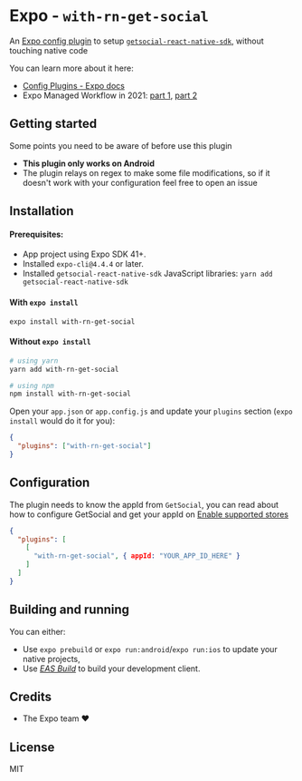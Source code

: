 # Expo - `with-rn-get-social`

An [Expo config plugin](https://docs.expo.io/guides/config-plugins) to setup [`getsocial-react-native-sdk`](https://docs.getsocial.im/guides/getting-started/react-native/), without touching native code


You can learn more about it here:

- [Config Plugins - Expo docs](https://docs.expo.io/guides/config-plugins)
- Expo Managed Workflow in 2021: [part 1](https://blog.expo.io/expo-managed-workflow-in-2021-5b887bbf7dbb), [part 2](https://blog.expo.io/expo-managed-workflow-in-2021-d1c9b68aa10)

## Getting started

Some points you need to be aware of before use this plugin
- **This plugin only works on Android**
- The plugin relays on regex to make some file modifications, so if it doesn't work with your configuration feel free to open an issue

## Installation

#### Prerequisites:

- App project using Expo SDK 41+.
- Installed `expo-cli@4.4.4` or later.
- Installed `getsocial-react-native-sdk` JavaScript libraries: `yarn add getsocial-react-native-sdk`

#### With `expo install`

```
expo install with-rn-get-social
```

#### Without `expo install`

```sh
# using yarn
yarn add with-rn-get-social

# using npm
npm install with-rn-get-social
```

Open your `app.json` or `app.config.js` and update your `plugins` section (`expo install` would do it for you):

```json
{
  "plugins": ["with-rn-get-social"]
}
```

## Configuration

The plugin needs to know the appId from `GetSocial`, you can read about how to configure GetSocial and get your appId on [Enable supported stores](https://docs.getsocial.im/guides/getting-started/react-native/#enable-supported-app-stores-on-the-dashboard)
```json
{
  "plugins": [
    [
      "with-rn-get-social", { appId: "YOUR_APP_ID_HERE" }
    ]
  ]
}
```


## Building and running

You can either:

- Use `expo prebuild` or `expo run:android`/`expo run:ios` to update your native projects,
- Use _[EAS Build](https://docs.expo.io/build/introduction/)_ to build your development client.

## Credits

- The Expo team ❤️

## License

MIT